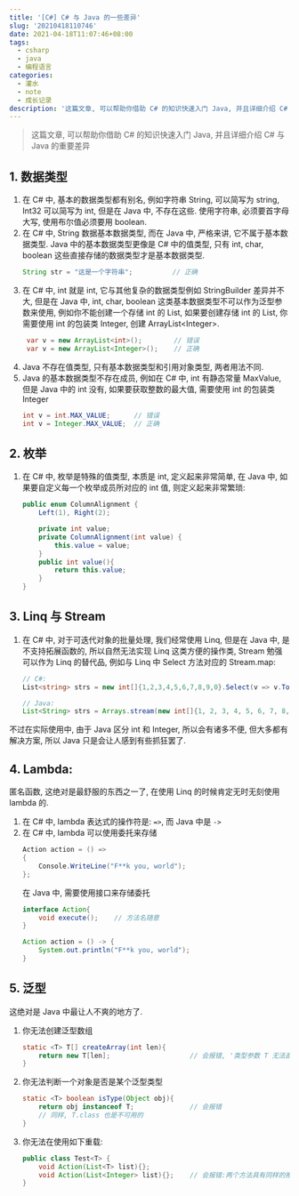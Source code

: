 ```yaml
---
title: '[C#] C# 与 Java 的一些差异'
slug: '20210418110746'
date: 2021-04-18T11:07:46+08:00
tags:
  - csharp
  - java
  - 编程语言
categories:
  - 灌水
  - note
  - 成长记录
description: '这篇文章, 可以帮助你借助 C# 的知识快速入门 Java, 并且详细介绍 C# 与 Java 的重要差异1. 数据类型在 C# 中, 基本的数据类型都有别名, 例如字符串 String, 可以简写为 string, Int32 可以简写为 int, 但是在 Java 中, 不存在这些. 使用字符串, 必须要首字母大写, 使用布尔值必须要用 boolean.在 C# 中, String 数据基本数据类型, 而在 Java 中, 严格来讲, 它不属于基本数据类型. Java 中的基本数据类型更像是.'
---
```


> 这篇文章, 可以帮助你借助 C# 的知识快速入门 Java, 并且详细介绍 C# 与 Java 的重要差异


## 1. 数据类型

1. 在 C# 中, 基本的数据类型都有别名, 例如字符串 String, 可以简写为 string, Int32 可以简写为 int, 但是在 Java 中, 不存在这些. 使用字符串, 必须要首字母大写, 使用布尔值必须要用 boolean.
2. 在 C# 中, String 数据基本数据类型, 而在 Java 中, 严格来讲, 它不属于基本数据类型. Java 中的基本数据类型更像是 C# 中的值类型, 只有 int, char, boolean 这些直接存储的数据类型才是基本数据类型.
    ```java
    String str = "这是一个字符串";          // 正确
    ```
4. 在 C# 中, int 就是 int, 它与其他复杂的数据类型例如 StringBuilder 差异并不大, 但是在 Java 中, int, char, boolean 这类基本数据类型不可以作为泛型参数来使用, 例如你不能创建一个存储 int 的 List, 如果要创建存储 int 的 List, 你需要使用 int 的包装类 Integer, 创建 ArrayList&lt;Integer&gt;. 
    ```java
     var v = new ArrayList<int>();        // 错误
     var v = new ArrayList<Integer>();    // 正确
     ```
5. Java 不存在值类型, 只有基本数据类型和引用对象类型, 两者用法不同.
6. Java 的基本数据类型不存在成员, 例如在 C# 中, int 有静态常量 MaxValue, 但是 Java 中的 int 没有, 如果要获取整数的最大值, 需要使用 int 的包装类 Integer
    ```java
    int v = int.MAX_VALUE;      // 错误
    int v = Integer.MAX_VALUE;  // 正确
    ```

## 2. 枚举

1. 在 C# 中, 枚举是特殊的值类型, 本质是 int, 定义起来非常简单, 在 Java 中, 如果要自定义每一个枚举成员所对应的 int 值, 则定义起来非常繁琐:
    ```java
    public enum ColumnAlignment {
        Left(1), Right(2);

        private int value;
        private ColumnAlignment(int value) {
            this.value = value;
        }
        public int value(){
            return this.value;
        }
    }
    ```

## 3. Linq 与 Stream

1. 在 C# 中, 对于可迭代对象的批量处理, 我们经常使用 Linq, 但是在 Java 中, 是不支持拓展函数的, 所以自然无法实现 Linq 这类方便的操作类, Stream 勉强可以作为 Linq 的替代品, 例如与 Linq 中 Select 方法对应的 Stream.map:
    ```csharp
    // C#:
    List<string> strs = new int[]{1,2,3,4,5,6,7,8,9,0}.Select(v => v.ToString()).ToList();
    ```
    ```java
    // Java:
    List<String> strs = Arrays.stream(new int[]{1, 2, 3, 4, 5, 6, 7, 8, 9, 0}).map(v -> v.toString()).collect(Collectors.toList());
    ```

不过在实际使用中, 由于 Java 区分 int 和 Integer, 所以会有诸多不便, 但大多都有解决方案, 所以 Java 只是会让人感到有些抓狂罢了.


## 4. Lambda:

匿名函数, 这绝对是最舒服的东西之一了, 在使用 Linq 的时候肯定无时无刻使用 lambda 的.

1. 在 C# 中, lambda 表达式的操作符是: `=>`, 而 Java 中是 `->`
2. 在 C# 中, lambda 可以使用委托来存储
    ```csharp
    Action action = () =>
    {
        Console.WriteLine("F**k you, world");
    };
    ```
    在 Java 中, 需要使用接口来存储委托
    ```java
    interface Action{
        void execute();    // 方法名随意
    }

    Action action = () -> {
        System.out.println("F**k you, world");
    }
    ```

## 5. 泛型

这绝对是 Java 中最让人不爽的地方了.

1. 你无法创建泛型数组
    ```java
    static <T> T[] createArray(int len){
        return new T[len];                    // 会报错, '类型参数 T 无法直接实例化'
    }
    ```
2. 你无法判断一个对象是否是某个泛型类型
    ```java
    static <T> boolean isType(Object obj){
        return obj instanceof T;              // 会报错
        // 同样, T.class 也是不可用的
    }
    ```
3. 你无法在使用如下重载:
    ```java
    public class Test<T> {
        void Action(List<T> list){};
        void Action(List<Integer> list){};    // 会报错:两个方法具有同样的擦除
    }
    ```
